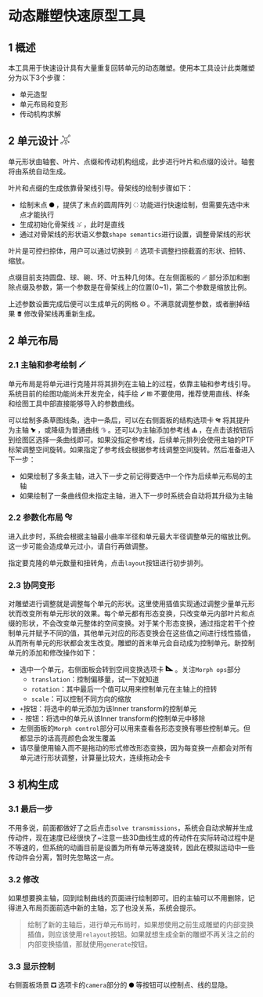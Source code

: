# 动态雕塑快速原型工具

## 1 概述

本工具用于快速设计具有大量重复回转单元的动态雕塑。使用本工具设计此类雕塑分为以下3个步骤：
- 单元造型
- 单元布局和变形
- 传动机构求解

## 2 单元设计 <img src="css/icons/leftbar/separated.svg" width = "20" height = "20"/> 

单元形状由轴套、叶片、点缀和传动机构组成，此步进行叶片和点缀的设计。轴套将由系统自动生成。

叶片和点缀的生成依靠骨架线引导。骨架线的绘制步骤如下：
- 绘制末点 <img src="css/icons/leftbar/dot.svg" width = "10" height = "10"/> ，提供了末点的圆周阵列 <img src="css/icons/leftbar/ca.svg" width = "10" height = "10"/> 功能进行快速绘制，但需要先选中末点才能执行
- 生成初始化骨架线 <img src="css/icons/leftbar/separated.svg" width = "10" height = "10"/> ，此时是直线
- 通过对骨架线的形状语义参数`shape semantics`进行设置，调整骨架线的形状

叶片是可控扫掠体，用户可以通过切换到 <img src="css/icons/leftbar/blade.svg" width = "10" height = "10"/> 选项卡调整扫掠截面的形状、扭转、缩放。

点缀目前支持圆盘、球、碗、环、叶五种几何体。在左侧面板的 <img src="css/icons/leftbar/accessory.svg" width = "10" height = "10"/> 部分添加和删除点缀及参数，第一个参数是在骨架线上的位置(0~1)，第二个参数是缩放比例。

上述参数设置完成后便可以生成单元的网格 <img src="css/icons/leftbar/automation.svg" width = "10" height = "10"/> 。不满意就调整参数，或者删掉结果 <img src="css/icons/leftbar/clear.svg" width = "10" height = "10"/> 修改骨架线再重新生成。

## 2 单元布局

### 2.1 主轴和参考绘制 <img src="css/icons/leftbar/brush2d.svg" width = "15" height = "15"/>  

单元布局是将单元进行克隆并将其排列在主轴上的过程，依靠主轴和参考线引导。系统目前的绘图功能尚未开发完全，纯手绘 <img src="css/icons/leftbar/brush2d.svg" width = "10" height = "10"/>  <img src="css/icons/leftbar/brush3d.svg" width = "10" height = "10"/> 不要使用，推荐使用直线、样条和绘图工具中部直接能够导入的参数曲线。

可以绘制多条草图线条，选中一条后，可以在右侧面板的结构选项卡 <img src="css/icons/rightbar/mechanism-tab.svg" width = "10" height = "10"/> 将其提升为主轴 <img src="css/icons/sidebar/axis.svg" width = "10" height = "10"/> ，或降级为普通曲线 <img src="css/icons/sidebar/contour.svg" width = "10" height = "10"/> 。还可以为主轴添加参考线 <img src="css/icons/sidebar/tree.svg" width = "10" height = "10"/> ，在点击该按钮后到绘图区选择一条曲线即可。如果没指定参考线，后续单元排列会使用主轴的PTF标架调整空间旋转。如果指定了参考线会根据参考线调整空间旋转。然后准备进入下一步：
- 如果绘制了多条主轴，进入下一步之前记得要选中一个作为后续单元布局的主轴
- 如果绘制了一条曲线但未指定主轴，进入下一步时系统会自动将其升级为主轴

### 2.2 参数化布局 <img src="css/icons/topbar/mechanism.svg" width = "15" height = "15"/> 

进入此步时，系统会根据主轴最小曲率半径和单元最大半径调整单元的缩放比例。这一步可能会造成单元过小，请自行再做调整。

指定要克隆的单元数量和扭转角，点击`layout`按钮进行初步排列。

### 2.3 协同变形

对雕塑进行调整就是调整每个单元的形状。这里使用插值实现通过调整少量单元形状而改变所有单元形状的效果。每个单元都有形态变换，只改变单元内部叶片和点缀的形状，不会改变单元整体的空间变换。对于某个形态变换，通过指定若干个控制单元并赋予不同的值，其他单元对应的形态变换会在这些值之间进行线性插值，从而所有单元的形状都会发生改变。雕塑的首末单元会自动成为控制单元。新控制单元的添加和修改操作如下：

- 选中一个单元，右侧面板会转到空间变换选项卡 <img src="css/icons/rightbar/geometry-tab.svg" width = "15" height = "15"/> 。关注`Morph ops`部分
    - `translation`：控制偏移量，试一下就知道
    - `rotation`：其中最后一个值可以用来控制单元在主轴上的扭转
    - `scale`：可以控制不同方向的缩放
- `+`按钮：将选中的单元添加为该Inner transform的控制单元
- `-` 按钮：将选中的单元从该Inner transform的控制单元中移除
- 左侧面板的`Morph control`部分可以用来查看各形态变换有哪些控制单元。但都显示的话高亮颜色会发生覆盖
- 请尽量使用输入而不是拖动的形式修改形态变换，因为每变换一点都会对所有单元进行形状调整，计算量比较大，连续拖动会卡

## 3 机构生成

### 3.1 最后一步

不用多说，前面都做好了之后点击`solve transmissions`，系统会自动求解并生成传动件，现在速度已经很快了~注意一些3D曲线生成的传动件在实际转动过程中是不等速的，但系统的动画目前是设置为所有单元等速旋转，因此在模拟运动中一些传动件会分离，暂时先忽略这一点。

### 3.2 修改

如果想要换主轴，回到绘制曲线的页面进行绘制即可。旧的主轴可以不用删除，记得进入布局页面前选中新的主轴，忘了也没关系，系统会提示。

> 绘制了新的主轴后，进行单元布局时，如果想使用之前生成雕塑的内部变换插值，则应该使用`relayout`按钮。如果就想生成全新的雕塑不再关注之前的内部变换插值，那就使用`generate`按钮。


### 3.3 显示控制

右侧面板场景 <img src="css/icons/rightbar/scene-tab.svg" width = "10" height = "10"/> 选项卡的`camera`部分的 <img src="css/icons/leftbar/dot.svg" width = "10" height = "10"/> 等按钮可以控制点、线的显隐。